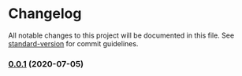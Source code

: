 # Changelog

All notable changes to this project will be documented in this file. See [standard-version](https://github.com/conventional-changelog/standard-version) for commit guidelines.

### [0.0.1](https://git.nativecode.net///compare/v0.0.0...v0.0.1) (2020-07-05)
